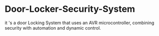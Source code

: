 # Door-Locker-Security-System
it 's a door Locking System that uses an AVR microcontroller, combining security with automation and dynamic control. 

